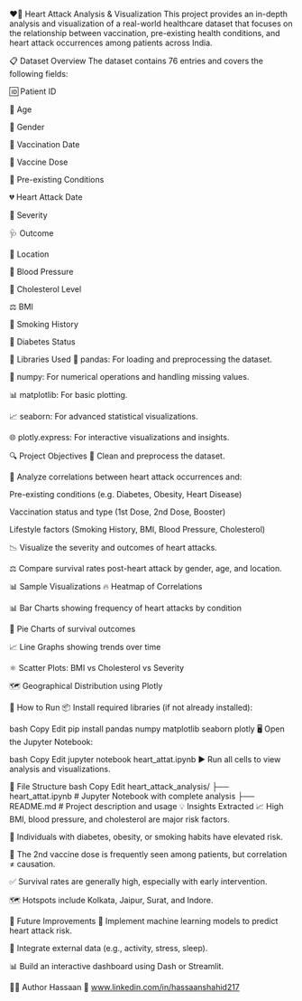 ❤️‍🔥 Heart Attack Analysis & Visualization
This project provides an in-depth analysis and visualization of a real-world healthcare dataset that focuses on the relationship between vaccination, pre-existing health conditions, and heart attack occurrences among patients across India.

📋 Dataset Overview
The dataset contains 76 entries and covers the following fields:

🆔 Patient ID

🎂 Age

🚻 Gender

💉 Vaccination Date

💊 Vaccine Dose

🏥 Pre-existing Conditions

💔 Heart Attack Date

📶 Severity

🩺 Outcome

📍 Location

🔴 Blood Pressure

🧪 Cholesterol Level

⚖️ BMI

🚬 Smoking History

🍭 Diabetes Status

🧰 Libraries Used
🐼 pandas: For loading and preprocessing the dataset.

🔢 numpy: For numerical operations and handling missing values.

📊 matplotlib: For basic plotting.

📈 seaborn: For advanced statistical visualizations.

🌐 plotly.express: For interactive visualizations and insights.

🔍 Project Objectives
🧹 Clean and preprocess the dataset.

🧠 Analyze correlations between heart attack occurrences and:

Pre-existing conditions (e.g. Diabetes, Obesity, Heart Disease)

Vaccination status and type (1st Dose, 2nd Dose, Booster)

Lifestyle factors (Smoking History, BMI, Blood Pressure, Cholesterol)

📉 Visualize the severity and outcomes of heart attacks.

⚖️ Compare survival rates post-heart attack by gender, age, and location.

📊 Sample Visualizations
🔥 Heatmap of Correlations

📊 Bar Charts showing frequency of heart attacks by condition

🥧 Pie Charts of survival outcomes

📈 Line Graphs showing trends over time

⚛️ Scatter Plots: BMI vs Cholesterol vs Severity

🗺️ Geographical Distribution using Plotly

🚀 How to Run
📦 Install required libraries (if not already installed):

bash
Copy
Edit
pip install pandas numpy matplotlib seaborn plotly
🖥️ Open the Jupyter Notebook:

bash
Copy
Edit
jupyter notebook heart_attat.ipynb
▶️ Run all cells to view analysis and visualizations.

📁 File Structure
bash
Copy
Edit
heart_attack_analysis/
├── heart_attat.ipynb       # Jupyter Notebook with complete analysis
├── README.md               # Project description and usage
💡 Insights Extracted
📈 High BMI, blood pressure, and cholesterol are major risk factors.

🚬 Individuals with diabetes, obesity, or smoking habits have elevated risk.

💉 The 2nd vaccine dose is frequently seen among patients, but correlation ≠ causation.

✅ Survival rates are generally high, especially with early intervention.

🗺️ Hotspots include Kolkata, Jaipur, Surat, and Indore.

📌 Future Improvements
🧠 Implement machine learning models to predict heart attack risk.

🔗 Integrate external data (e.g., activity, stress, sleep).

📊 Build an interactive dashboard using Dash or Streamlit.

👨‍💻 Author
Hassaan
🔗 www.linkedin.com/in/hassaanshahid217
